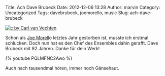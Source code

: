 Title: Ach Dave Brubeck
Date: 2012-12-06 13:28
Author: marvin
Category: Uncategorized
Tags: davebrubeck, joemorello, music
Slug: ach-dave-brubeck

[![c by Carl van Vechten]({static}/images/Dave_Brubeck_1954.jpg)](http://de.wikipedia.org/w/index.php?title=Datei:Dave_Brubeck_1954.jpg)

Schon als [Joe Morell](http://de.wikipedia.org/wiki/Joe_Morello)o
letztes Jahr gestorben ist, musste ich erstmal schlucken. Doch nun hat
es den Chef des Ensembles dahin gerafft. Dave Brubeck mit 92 Jahren.
Danke für dein Werk!

{% youtube PQLMFNC2Awo %}

Auch nach tausendmal hören, immer noch Gänsehaut.

